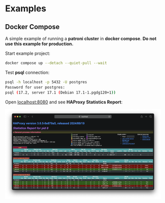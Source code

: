 # Examples

## Docker Compose

A simple example of running a **patroni cluster** in **docker compose**.
**Do not use this example for production.**

Start example project:

```sh
docker compose up --detach --quiet-pull --wait
```

Test **psql** connection:

```sh
psql -h localhost -p 5432 -U postgres
Password for user postgres:
psql (17.2, server 17.1 (Debian 17.1-1.pgdg120+1))
```

Open [localhost:8080](http://localhost:8080) and see **HAProxy Statistics Report**:

![haproxy.png](./haproxy.png)
